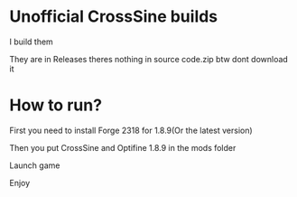 # Unofficial CrossSine builds
I build them

They are in Releases
theres nothing in source code.zip btw dont download it








# How to run?

First you need to install Forge 2318 for 1.8.9(Or the latest version)

Then you put CrossSine and Optifine 1.8.9 in the mods folder

Launch game

Enjoy
